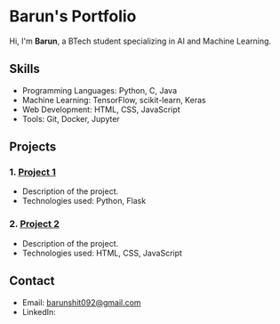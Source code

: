 # Barun's Portfolio

Hi, I'm **Barun**, a BTech student specializing in AI and Machine Learning.

## Skills
- Programming Languages: Python, C, Java
- Machine Learning: TensorFlow, scikit-learn, Keras
- Web Development: HTML, CSS, JavaScript
- Tools: Git, Docker, Jupyter

## Projects
### 1. [Project 1](https://github.com/barun/project1)
- Description of the project.
- Technologies used: Python, Flask

### 2. [Project 2](https://github.com/barun/project2)
- Description of the project.
- Technologies used: HTML, CSS, JavaScript

## Contact
- Email: barunshit092@gmail.com
- LinkedIn:
